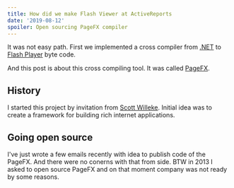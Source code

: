 ```yaml
---
title: How did we make Flash Viewer at ActiveReports
date: '2019-08-12'
spoiler: Open sourcing PageFX compiler
---
```


It was not easy path. First we implemented a cross compiler from [.NET](https://en.wikipedia.org/wiki/Common_Intermediate_Language) to [Flash Player](https://www.adobe.com/content/dam/acom/en/devnet/pdf/avm2overview.pdf) byte code.

And this post is about this cross compiling tool.
It was called [PageFX](https://github.com/GrapeCity/pagefx).

## History

I started this project by invitation from [Scott Willeke](https://scott.willeke.com/). Initial idea was to create a framework for building rich internet applications.

## Going open source

I've just wrote a few emails recently with idea to publish code of the PageFX. And there were no conerns with that from side.
BTW in 2013 I asked to open source PageFX and on that moment company was not ready by some reasons.
